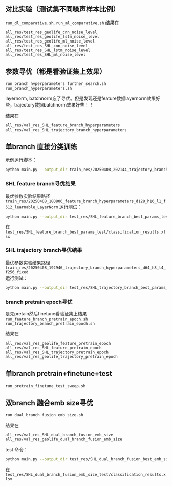 ## 对比实验（测试集不同噪声样本比例）
`run_dl_comparative.sh`, `run_ml_comparative.sh`
结果在
```
all_res/test_res_geolife_cnn_noise_level
all_res/test_res_geolife_lstm_noise_level
all_res/test_res_geolife_ml_noise_level
all_res/test_res_SHL_cnn_noise_level
all_res/test_res_SHL_lstm_noise_level
all_res/test_res_SHL_ml_noise_level
```

## 参数寻优（都是看验证集上效果）
`run_branch_hyperparameters_further_search.sh `
`run_branch_hyperparameters.sh`

layernorm, batchnorm忘了寻优。但是发现还是feature数据layernorm效果好些，trajectory数据batchnorm效果好些！！

结果在
```
all_res/val_res_SHL_feature_branch_hyperparameters
all_res/val_res_SHL_trajectory_branch_hyperparameters
```

## 单branch 直接分类训练
示例运行脚本： 
```bash
python main.py --output_dir train_res/20250408_202144_trajectory_branch_hyperparameters_d64_h8_l4_f256_fixed --experiment_name trajectory_branch_hyperparameters_d64_h8_l4_f256_fixed --task trajectory_branch_classification_from_scratch --records_file train_res/20250408_202144_trajectory_branch_hyperparameters_d64_h8_l4_f256_fixed/records.xlsx --data_class trajectory --data_name SHL --val_ratio 0.1 --epochs 200 --batch_size 600 --num_workers 24 --patience 40 --input_type 50%noise --pos_encoding fixed --d_model 64 --num_heads 8 --num_layers 4 --dim_feedforward 256
```
### SHL feature branch寻优结果
最优参数实验结果路径`train_res/20250408_180806_feature_branch_hyperparameters_d128_h16_l1_f512_learnable_LayerNorm` 
运行测试：
```bash
python main.py --output_dir test_res/SHL_feature_branch_best_params_test --experiment_name SHL_feature_branch_best_params_test --task feature_branch_classification_from_scratch --data_class feature --data_name SHL  --batch_size 600 --num_workers 24 --input_type 100%noise --feature_branch_hyperparams train_res/20250408_180806_feature_branch_hyperparameters_d128_h16_l1_f512_learnable_LayerNorm/feature_branch_classification_from_scratch_model_hyperparams.json --load_model train_res/20250408_180806_feature_branch_hyperparameters_d128_h16_l1_f512_learnable_LayerNorm/checkpoints/model_best.pth --test_only testset
```
在`test_res/SHL_feature_branch_best_params_test/classification_results.xlsx`

### SHL trajectory branch寻优结果
最优参数实验结果路径`train_res/20250408_192946_trajectory_branch_hyperparameters_d64_h8_l4_f256_fixed`  
运行测试：
```bash
python main.py --output_dir test_res/SHL_trajectory_branch_best_params_test --experiment_name SHL_trajectory_branch_best_params_test --task trajectory_branch_classification_from_scratch --data_class trajectory --data_name SHL  --batch_size 600 --num_workers 24 --input_type 40%noise --feature_branch_hyperparams train_res/20250408_192946_trajectory_branch_hyperparameters_d64_h8_l4_f256_fixed/trajectory_branch_classification_from_scratch_model_hyperparams.json --load_model train_res/20250408_192946_trajectory_branch_hyperparameters_d64_h8_l4_f256_fixed/checkpoints/model_best.pth --test_only testset
```

### branch pretrain epoch寻优
是先pretain然后finetune看验证集上结果
`run_feature_branch_pretrain_epoch.sh`
`run_trajectory_branch_pretrain_epoch.sh`

结果在
```
all_res/val_res_geolife_feature_pretrain_epoch
all_res/val_res_SHL_feature_pretrain_epoch
all_res/val_res_SHL_trajectory_pretrain_epoch
all_res/val_res_geolife_trajectory_pretrain_epoch
```

## 单branch pretrain+finetune+test
`run_pretrain_finetune_test_sweep.sh`




## 双branch 融合emb size寻优
`run_dual_branch_fusion_emb_size.sh`

结果在
```
all_res/val_res_SHL_dual_branch_fusion_emb_size
all_res/val_res_geolife_dual_branch_fusion_emb_size
```

test 命令：
```bash
python main.py --output_dir test_res/SHL_dual_branch_fusion_best_emb_size_test --experiment_name SHL_dual_branch_fusion_best_emb_size_test --task dual_branch_classification --data_class trajectory_with_feature --data_name SHL --batch_size 600 --num_workers 24 --input_type 50%noise --feature_branch_hyperparams train_res/20250409_080505_SHL_feature_pretrain_d128_h16_l1_f512_learnable_LayerNorm_epoch220/feature_branch_classification_from_scratch_model_hyperparams.json --load_feature_branch train_res/20250409_080505_SHL_feature_pretrain_d128_h16_l1_f512_learnable_LayerNorm_epoch220/checkpoints/model_best.pth --trajectory_branch_hyperparams train_res/20250409_080505_SHL_feature_pretrain_d128_h16_l1_f512_learnable_LayerNorm_epoch220/trajectory_branch_classification_from_scratch_model_hyperparams.json --load_trajectory_branch train_res/20250409_080505_SHL_feature_pretrain_d128_h16_l1_f512_learnable_LayerNorm_epoch220/checkpoints/model_best.pth --test_only testset
```

在`test_res/SHL_dual_branch_fusion_emb_size_test/classification_results.xlsx`

